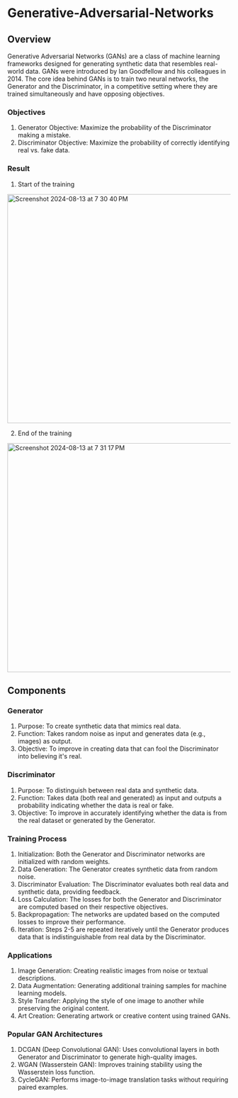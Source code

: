 # Generative-Adversarial-Networks

## Overview
Generative Adversarial Networks (GANs) are a class of machine learning frameworks designed for generating synthetic data that resembles real-world data. GANs were introduced by Ian Goodfellow and his colleagues in 2014. The core idea behind GANs is to train two neural networks, the Generator and the Discriminator, in a competitive setting where they are trained simultaneously and have opposing objectives.

### Objectives
1. Generator Objective: Maximize the probability of the Discriminator making a mistake.
2. Discriminator Objective: Maximize the probability of correctly identifying real vs. fake data.

### Result
1. Start of the training
<img width="517" alt="Screenshot 2024-08-13 at 7 30 40 PM" src="https://github.com/user-attachments/assets/a82e720b-bc2b-41e8-b03d-686a4103b100">

2. End of the training
<img width="517" alt="Screenshot 2024-08-13 at 7 31 17 PM" src="https://github.com/user-attachments/assets/682e5d03-d7b6-4a04-ae92-fb45747bdd58">


## Components

### Generator
1. Purpose: To create synthetic data that mimics real data.
2. Function: Takes random noise as input and generates data (e.g., images) as output.
3. Objective: To improve in creating data that can fool the Discriminator into believing it's real.

### Discriminator
1. Purpose: To distinguish between real data and synthetic data.
2. Function: Takes data (both real and generated) as input and outputs a probability indicating whether the data is real or fake.
3. Objective: To improve in accurately identifying whether the data is from the real dataset or generated by the Generator.

### Training Process
1. Initialization: Both the Generator and Discriminator networks are initialized with random weights.
2. Data Generation: The Generator creates synthetic data from random noise.
3. Discriminator Evaluation: The Discriminator evaluates both real data and synthetic data, providing feedback.
4. Loss Calculation: The losses for both the Generator and Discriminator are computed based on their respective objectives.
5. Backpropagation: The networks are updated based on the computed losses to improve their performance.
6. Iteration: Steps 2-5 are repeated iteratively until the Generator produces data that is indistinguishable from real data by the Discriminator.

### Applications
1. Image Generation: Creating realistic images from noise or textual descriptions.
2. Data Augmentation: Generating additional training samples for machine learning models.
3. Style Transfer: Applying the style of one image to another while preserving the original content.
4. Art Creation: Generating artwork or creative content using trained GANs.

### Popular GAN Architectures
1. DCGAN (Deep Convolutional GAN): Uses convolutional layers in both Generator and Discriminator to generate high-quality images.
2. WGAN (Wasserstein GAN): Improves training stability using the Wasserstein loss function.
3. CycleGAN: Performs image-to-image translation tasks without requiring paired examples.
